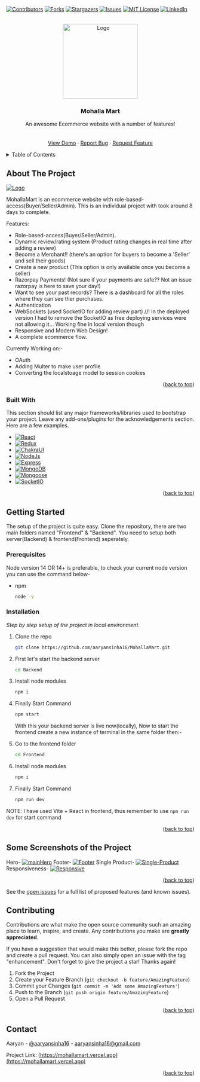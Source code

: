 <!-- Improved compatibility of back to top link: See: https://github.com/aaryansinha16/MohallaMart/pull/73 -->
<a id="readme-top"></a>
<!--
*** Thanks for checking out the Best-README-Template. If you have a suggestion
*** that would make this better, please fork the repo and create a pull request
*** or simply open an issue with the tag "enhancement".
*** Don't forget to give the project a star!
*** Thanks again! Now go create something AMAZING! :D
-->



<!-- PROJECT SHIELDS -->
<!--
*** I'm using markdown "reference style" links for readability.
*** Reference links are enclosed in brackets [ ] instead of parentheses ( ).
*** See the bottom of this document for the declaration of the reference variables
*** for contributors-url, forks-url, etc. This is an optional, concise syntax you may use.
*** https://www.markdownguide.org/basic-syntax/#reference-style-links
-->
[![Contributors][contributors-shield]][contributors-url]
[![Forks][forks-shield]][forks-url]
[![Stargazers][stars-shield]][stars-url]
[![Issues][issues-shield]][issues-url]
[![MIT License][license-shield]][license-url]
[![LinkedIn][linkedin-shield]][linkedin-url]



<!-- PROJECT LOGO -->
<br />
<div align="center">
  <a href="https://github.com/aaryansinha16/MohallaMart">
    <img src="./Frontend/src/Resources/logoR.png" alt="Logo" width="200" height="200">
  </a>

  <h3 align="center">Mohalla Mart</h3>

  <p align="center">
    An awesome Ecommerce website with a number of features!
    <br />
    <!-- <a href="https://github.com/aaryansinha16/MohallaMart"><strong>Explore the docs »</strong></a> -->
    <br />
    <br />
    <a href="https://mohallamart.vercel.app">View Demo</a>
    ·
    <a href="https://github.com/aaryansinha16/MohallaMart/issues">Report Bug</a>
    ·
    <a href="https://github.com/aaryansinha16/MohallaMart/issues">Request Feature</a>
  </p>
</div>



<!-- TABLE OF CONTENTS -->
<details>
  <summary>Table of Contents</summary>
  <ol>
    <li>
      <a href="#about-the-project">About The Project</a>
      <ul>
        <li><a href="#built-with">Built With</a></li>
      </ul>
    </li>
    <li>
      <a href="#getting-started">Getting Started</a>
      <ul>
        <li><a href="#prerequisites">Prerequisites</a></li>
        <li><a href="#installation">Installation</a></li>
      </ul>
    </li>
    <li><a href="#usage">Usage</a></li>
    <li><a href="#roadmap">Roadmap</a></li>
    <li><a href="#contributing">Contributing</a></li>
    <li><a href="#license">License</a></li>
    <li><a href="#contact">Contact</a></li>
    <li><a href="#acknowledgments">Acknowledgments</a></li>
  </ol>
</details>



<!-- ABOUT THE PROJECT -->
## About The Project

[![Logo][product-screenshot]](https://mohallamart.vercel.app)

MohallaMart is an ecommerce website with role-based-access(Buyer/Seller/Admin). This is an individual project with took around 8 days to complete.

Features:
* Role-based-access(Buyer/Seller/Admin).
* Dynamic review/rating system (Product rating changes in real time after adding a review)
* Become a Merchant!! (there's an option for buyers to become a 'Seller' and sell their goods)
* Create a new product (This option is only available once you become a seller)
* Razorpay Payments! (Not sure if your payments are safe?? Not an issue razorpay is here to save your day!)
* Want to see your past records? There is a dashboard for all the roles where they can see ther purchases.
* Authentication
* WebSockets (used SocketIO for adding review part) //! In the deployed version I had to remove the SocketIO as free deploying services were not allowing it... Working fine in local version though
* Responsive and Modern Web Design!
* A complete ecommerce flow.

Currently Working on:-
* OAuth
* Adding Multer to make user profile
* Converting the localstoage model to session cookies

<p align="right">(<a href="#readme-top">back to top</a>)</p>



### Built With

This section should list any major frameworks/libraries used to bootstrap your project. Leave any add-ons/plugins for the acknowledgements section. Here are a few examples.

* [![React][React.js]][React-url]
* [![Redux][Redux.js]][Redux-url]
* [![ChakraUI][ChakraUI.js]][ChakraUI-url]
* [![NodeJs][Node.com]][Node-url]
* [![Express][Express.com]][Express-url]
* [![MongoDB][MongoDB.com]][MongoDB-url]
* [![Mongoose][Mongoose.com]][Mongoose-url]
* [![SocketIO][SocketIO.com]][SocketIO-url]

<p align="right">(<a href="#readme-top">back to top</a>)</p>



<!-- GETTING STARTED -->
## Getting Started

The setup of the project is quite easy. Clone the repository, there are two main folders named "Frontend" & "Backend". You need to setup both server(Backend) & frontend(Frontend) seperately.

### Prerequisites

Node version 14 OR 14+ is preferable, to check your current node version you can use the command below-
* npm
  ```sh
  node -v
  ```

### Installation

_Step by step setup of the project in local environment._

1. Clone the repo
   ```sh
   git clone https://github.com/aaryansinha16/MohallaMart.git
   ```
2. First let's start the backend server
   ```sh
   cd Backend
   ```
3. Install node modules
   ```sh
   npm i
   ```
4. Finally Start Command
   ```sh
   npm start
   ```
   With this your backend server is live now(locally), Now to start the frontend create a new instance of terminal in the same folder then:-

5. Go to the frontend folder
   ```sh
   cd Frontend
   ```
6. Install node modules
   ```sh
   npm i
   ```
7. Finally Start Command
   ```sh
   npm run dev
   ```
NOTE: I have used Vite + React in frontend, thus remember to use `npm run dev` for start command

<p align="right">(<a href="#readme-top">back to top</a>)</p>



<!-- USAGE EXAMPLES -->
## Some Screenshots of the Project
Hero-
[![mainHero][main-screenshot]](https://mohallamart.vercel.app)
Footer-
[![Footer][footer-screenshot]](https://mohallamart.vercel.app)
Single Product-
[![Single-Product][single-product]](https://mohallamart.vercel.app)
Responsiveness-
[![Responsive][resp-screenshot]](https://mohallamart.vercel.app)

<p align="right">(<a href="#readme-top">back to top</a>)</p>



<!-- ROADMAP -->


See the [open issues](https://github.com/aaryansinha16/MohallaMart/issues) for a full list of proposed features (and known issues).


<!-- CONTRIBUTING -->
## Contributing

Contributions are what make the open source community such an amazing place to learn, inspire, and create. Any contributions you make are **greatly appreciated**.

If you have a suggestion that would make this better, please fork the repo and create a pull request. You can also simply open an issue with the tag "enhancement".
Don't forget to give the project a star! Thanks again!

1. Fork the Project
2. Create your Feature Branch (`git checkout -b feature/AmazingFeature`)
3. Commit your Changes (`git commit -m 'Add some AmazingFeature'`)
4. Push to the Branch (`git push origin feature/AmazingFeature`)
5. Open a Pull Request

<p align="right">(<a href="#readme-top">back to top</a>)</p>



<!-- CONTACT -->
## Contact

Aaryan - [@aaryansinha16](https://linkedin.com/in/aaryansinha16) - aaryansinha16@gmail.com

Project Link: [https://mohallamart.vercel.app](https://mohallamart.vercel.app)

<p align="right">(<a href="#readme-top">back to top</a>)</p>



<!-- ACKNOWLEDGMENTS -->
<!-- ## Acknowledgments

Use this space to list resources you find helpful and would like to give credit to. I've included a few of my favorites to kick things off!

* [Choose an Open Source License](https://choosealicense.com)
* [GitHub Emoji Cheat Sheet](https://www.webpagefx.com/tools/emoji-cheat-sheet)
* [Malven's Flexbox Cheatsheet](https://flexbox.malven.co/)
* [Malven's Grid Cheatsheet](https://grid.malven.co/)
* [Img Shields](https://shields.io)
* [GitHub Pages](https://pages.github.com)
* [Font Awesome](https://fontawesome.com)
* [React Icons](https://react-icons.github.io/react-icons/search)

<p align="right">(<a href="#readme-top">back to top</a>)</p> -->



<!-- MARKDOWN LINKS & IMAGES -->
<!-- https://www.markdownguide.org/basic-syntax/#reference-style-links -->
[contributors-shield]: https://img.shields.io/github/contributors/aaryansinha16/MohallaMart.svg?style=for-the-badge
[contributors-url]: https://github.com/aaryansinha16/MohallaMart/graphs/contributors
[forks-shield]: https://img.shields.io/github/forks/aaryansinha16/MohallaMart.svg?style=for-the-badge
[forks-url]: https://github.com/aaryansinha16/MohallaMart/network/members
[stars-shield]: https://img.shields.io/github/stars/aaryansinha16/MohallaMart.svg?style=for-the-badge
[stars-url]: https://github.com/aaryansinha16/MohallaMart/stargazers
[issues-shield]: https://img.shields.io/github/issues/aaryansinha16/MohallaMart.svg?style=for-the-badge
[issues-url]: https://github.com/aaryansinha16/MohallaMart/issues
[license-shield]: https://img.shields.io/github/license/aaryansinha16/MohallaMart.svg?style=for-the-badge
[license-url]: https://github.com/aaryansinha16/MohallaMart/blob/master/LICENSE.txt
[linkedin-shield]: https://img.shields.io/badge/-LinkedIn-black.svg?style=for-the-badge&logo=linkedin&colorB=00f
[linkedin-url]: https://linkedin.com/in/aaryansinha16
[product-screenshot]: /Frontend/src/Resources/logoR.png
[main-screenshot]: /mohallaMain.png
[footer-screenshot]: /footer.png
[single-product]: /singleProd.png
[resp-screenshot]: /resp.png
[React.js]: https://img.shields.io/badge/React-20232A?style=for-the-badge&logo=react&logoColor=61DAFB
[React-url]: https://reactjs.org/
[Redux.js]: https://img.shields.io/badge/Redux-fff?style=for-the-badge&logo=redux&logoColor=A020F0
[Redux-url]: https://reduxjs.org/
[ChakraUI.js]: https://img.shields.io/badge/chakraUI-teal?style=for-the-badge&logo=chakraui&logoColor=white
[ChakraUI-url]: https://chakra-ui.com/
[Node.com]: https://img.shields.io/badge/Node-fff?style=for-the-badge&logo=node.js&logoColor=0f0
[Node-url]: https://nodejs.org
[Express.com]: https://img.shields.io/badge/Express-000?style=for-the-badge&logo=express&logoColor=white
[Express-url]: https://expressjs.com
[MongoDB.com]: https://img.shields.io/badge/mongodb-white?style=for-the-badge&logo=mongodb&logoColor=green
[MongoDB-url]: https://mongodb.com 
[Mongoose.com]: https://img.shields.io/badge/mongoose-white?style=for-the-badge&logo=mongoose.js&logoColor=red
[Mongoose-url]: https://mongoosejs.com 
[SocketIO.com]: https://img.shields.io/badge/socket.io-black?style=for-the-badge&logo=socket.io&logoColor=white
[SocketIO-url]: https://socket.io
